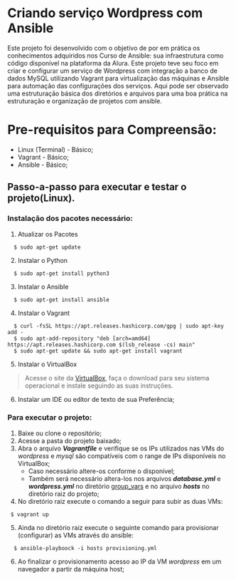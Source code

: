 # Criando serviço Wordpress com Ansible
<p>Este projeto foi desenvolvido com o objetivo de por em prática os conhecimentos adquiridos nos Curso de Ansible: sua infraestrutura como código disponível na plataforma da Alura. Este projeto teve seu foco em criar e configurar um serviço de Wordpress com integração a banco de dados MySQL utilizando Vagrant para virtualização das máquinas e Ansible para automação das configurações dos serviços. Aqui pode ser observado uma estruturação básica dos diretórios e arquivos para uma boa prática na estruturação e organização de projetos com ansible.</p>

# Pre-requisitos para Compreensão:
 - Linux (Terminal) - Básico;
 - Vagrant - Básico;
 - Ansible - Básico;


## Passo-a-passo para executar e testar o projeto(Linux).
### Instalação dos pacotes necessário:
 1. Atualizar os Pacotes
  ```
    $ sudo apt-get update
  ```

 2. Instalar o Python
  ```
    $ sudo apt-get install python3
  ```

 3. Instalar o Ansible
  ```
    $ sudo apt-get install ansible
  ```

 4. Instalar o Vagrant
  ```
    $ curl -fsSL https://apt.releases.hashicorp.com/gpg | sudo apt-key add -
    $ sudo apt-add-repository "deb [arch=amd64] https://apt.releases.hashicorp.com $(lsb_release -cs) main"
    $ sudo apt-get update && sudo apt-get install vagrant
  ```

 5. Instalar o VirtualBox
  >Acesse o site da [VirtualBox](https://www.virtualbox.org/), faça o download para seu sistema operacional e instale seguindo as suas instruções.

 6. Instalar um IDE ou editor de texto de sua Preferência;


### Para executar o projeto:
 1. Baixe ou clone o repositório;
 2. Acesse a pasta do projeto baixado;
 3. Abra o arquivo ***Vagrantfile*** e verifique se os IPs utilizados nas VMs do *wordpress* e *mysql* são compatíveis com o range de IPs disponíveis no VirtualBox;
    - Caso necessário altere-os conforme o disponível;
    - Também será necessário altera-los nos arquivos ***database.yml*** e ***wordpress.yml*** no diretório <u>group_vars</u> e no arquivo ***hosts*** no diretório raiz do projeto;
 4. No diretório raiz execute o comando a seguir para subir as duas VMs:
  ```
   $ vagrant up
  ```
 5. Ainda no diretório raiz execute o seguinte comando para provisionar (configurar) as VMs através do ansible:
  ```
    $ ansible-playboock -i hosts provisioning.yml
  ```
 6. Ao finalizar o provisionamento acesso ao IP da VM *wordpress* em um navegador a partir da máquina host;

